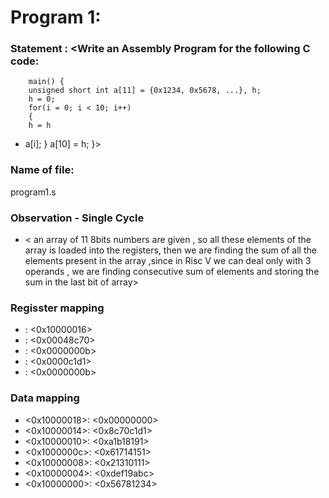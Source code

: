 # Program 1:
### Statement : <Write an Assembly Program for the following C code:
        main() {
	    unsigned short int a[11] = {0x1234, 0x5678, ...}, h;
	    h = 0;
	    for(i = 0; i < 10; i++)
	    {
		h = h 
+ a[i];
	     }
	     a[10] = h;
               }>

### Name of file:
program1.s

### Observation - Single Cycle 
 - < an array of 11 8bits numbers are given , so all these elements of the array is loaded into the registers, then we are finding the sum of all the elements present in the array ,since in Risc V we can deal only with 3 operands , we are finding consecutive sum of elements and storing the sum in the last bit of array>

### Regisster mapping
 - <x10>: <0x10000016>
 - <x11>: <0x00048c70>
 - <x12>: <0x0000000b>
 - <x13>: <0x0000c1d1>
 - <x14>: <0x0000000b>

### Data mapping
 - <0x10000018>: <0x00000000>
 - <0x10000014>: <0x8c70c1d1>
 - <0x10000010>: <0xa1b18191>
 - <0x1000000c>: <0x61714151>
 - <0x10000008>: <0x21310111>
 - <0x10000004>: <0xdef19abc>
 - <0x10000000>: <0x56781234>
